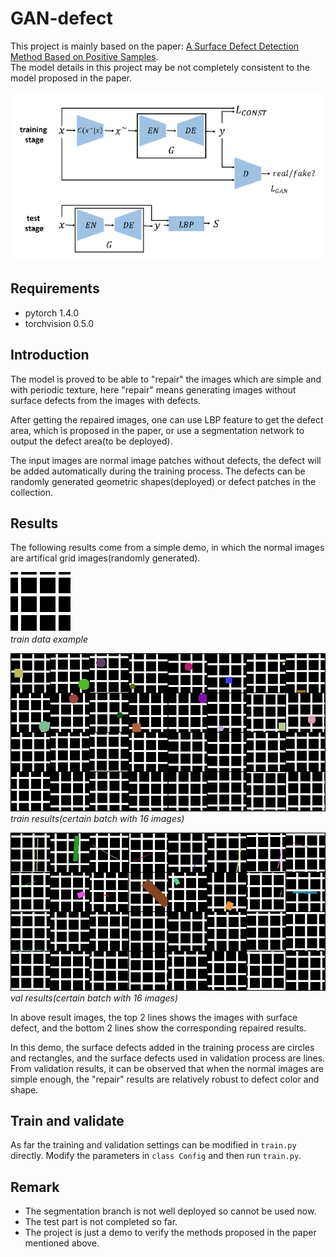 # GAN-defect
This project is mainly based on the paper: [A Surface Defect Detection Method
Based on Positive Samples](https://link.springer.com/chapter/10.1007/978-3-319-97310-4_54).  
The model details in this project may be not completely consistent to the model proposed in the paper.

![model](demo/model.png)

## Requirements
- pytorch 1.4.0
- torchvision 0.5.0

## Introduction
The model is proved to be able to "repair" the images which are simple and with periodic texture,
here "repair" means generating images without surface defects from the images with defects.

After getting the repaired images, one can use LBP feature to get the defect area, which is proposed in the paper,
or use a segmentation network to output the defect area(to be deployed).

The input images are normal image patches without defects,
the defect will be added automatically during the training process.
The defects can be randomly generated geometric shapes(deployed) or defect patches in the collection.

## Results
The following results come from a simple demo, in which the normal images are artifical grid images(randomly generated).

![train data example](demo/1.jpg)  
*train data example*

![train result example](demo/0_defect_repair.jpg)  
*train results(certain batch with 16 images)*

![train result example](demo/0_defect_repair_val.jpg)  
*val results(certain batch with 16 images)*

In above result images, the top 2 lines shows the images with surface defect,
and the bottom 2 lines show the corresponding repaired results.

In this demo, the surface defects added in the training process are circles and rectangles,
and the surface defects used in validation process are lines. 
From validation results, it can be observed that when the normal images
are simple enough, the "repair" results are relatively robust to defect color and shape.

## Train and validate
As far the training and validation settings can be modified in `train.py` directly.
Modify the parameters in `class Config` and then run `train.py`.

## Remark
- The segmentation branch is not well deployed so cannot be used now.
- The test part is not completed so far.
- The project is just a demo to verify the methods proposed in the paper mentioned above.
